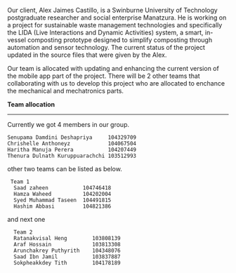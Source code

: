 Our client, Alex Jaimes Castillo, is a Swinburne University of Technology postgraduate researcher and social enterprise Manatzura. He is working on a project for sustainable waste management technologies and specifically the LIDA (Live Interactions and Dynamic Activities) system, a smart, in-vessel composting prototype designed to simplify composting through automation and sensor technology. The current status of the project updated in the source files that were given by the Alex. 

Our team is allocated with updating and enhancing the current version of the mobile app part of the project. There will be 2 other teams that collaborating with us to develop this project who are allocated to enchance the mechanical and mechatronics parts. 

**Team allocation**
_______________________________________

Currently we got 4 members in our group.

    Senupama Damdini Deshapriya     104329709
    Chrishelle Anthoneyz            104067504
    Haritha Manuja Perera           104207449
    Thenura Dulnath Kuruppuarachchi 103512993

other two teams can be listed as below.

     Team 1
      Saad zaheen           104746418
      Hamza Waheed          104202004
      Syed Muhammad Taseen  104491815
      Hashim Abbasi         104821386
and next one

      Team 2
      Ratanakvisal Heng        103808139
      Araf Hossain             103813308
      Arunchakrey Puthyrith    104348076
      Saad Ibn Jamil           103837887
      Sokpheakkdey Tith        104178189
